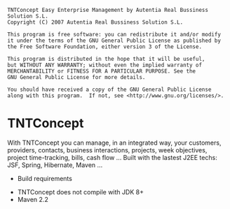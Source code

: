     TNTConcept Easy Enterprise Management by Autentia Real Bussiness Solution S.L.
    Copyright (C) 2007 Autentia Real Bussiness Solution S.L.

    This program is free software: you can redistribute it and/or modify
    it under the terms of the GNU General Public License as published by
    the Free Software Foundation, either version 3 of the License.

    This program is distributed in the hope that it will be useful,
    but WITHOUT ANY WARRANTY; without even the implied warranty of
    MERCHANTABILITY or FITNESS FOR A PARTICULAR PURPOSE. See the
    GNU General Public License for more details.

    You should have received a copy of the GNU General Public License
    along with this program.  If not, see <http://www.gnu.org/licenses/>.


# TNTConcept #

With TNTConcept you can manage, in an integrated way, your customers, providers, contacts, business interactions, projects, week objectives, project time-tracking, bills, cash flow ... Built with the lastest J2EE techs: JSF, Spring, Hibernate, Maven ...

* Build requirements
- TNTConcept does not compile with JDK 8+
- Maven 2.2 

